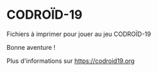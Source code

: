 # CODROÏD-19

Fichiers à imprimer pour jouer au jeu CODROÏD-19

Bonne aventure !

Plus d'informations sur https://codroid19.org
